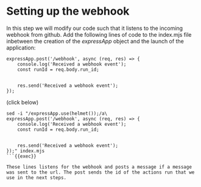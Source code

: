# Setting up the webhook
In this step we will modify our code such that it listens to the incoming webhook from github. Add the following lines of code to the index.mjs file inbetween the creation of the *expressApp* object and the launch of the application:

```
expressApp.post('/webhook', async (req, res) => {
    console.log('Received a webhook event');
    const runId = req.body.run_id;


    res.send('Received a webhook event');
});
``` 
(click below)

```
sed -i "/expressApp.use(helmet());/a\
expressApp.post('/webhook', async (req, res) => {
    console.log('Received a webhook event');
    const runId = req.body.run_id;


    res.send('Received a webhook event');
});" index.mjs
```{{exec}}

These lines listens for the webhook and posts a message if a message was sent to the url. The post sends the id of the actions run that we use in the next steps.

